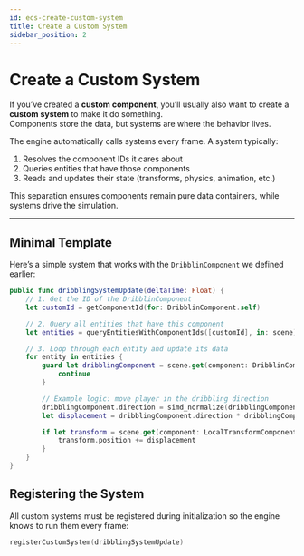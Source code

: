 ```yaml
---
id: ecs-create-custom-system
title: Create a Custom System
sidebar_position: 2
---
```


# Create a Custom System  

If you’ve created a **custom component**, you’ll usually also want to create a **custom system** to make it do something.  
Components store the data, but systems are where the behavior lives.  

The engine automatically calls systems every frame. A system typically:  

1. Resolves the component IDs it cares about  
2. Queries entities that have those components  
3. Reads and updates their state (transforms, physics, animation, etc.)  

This separation ensures components remain pure data containers, while systems drive the simulation.  

---

## Minimal Template  

Here’s a simple system that works with the `DribblinComponent` we defined earlier:  

```swift
public func dribblingSystemUpdate(deltaTime: Float) {
    // 1. Get the ID of the DribblinComponent
    let customId = getComponentId(for: DribblinComponent.self)

    // 2. Query all entities that have this component
    let entities = queryEntitiesWithComponentIds([customId], in: scene)

    // 3. Loop through each entity and update its data
    for entity in entities {
        guard let dribblingComponent = scene.get(component: DribblinComponent.self, for: entity) else {
            continue
        }

        // Example logic: move player in the dribbling direction
        dribblingComponent.direction = simd_normalize(dribblingComponent.direction)
        let displacement = dribblingComponent.direction * dribblingComponent.maxSpeed * deltaTime

        if let transform = scene.get(component: LocalTransformComponent.self, for: entity) {
            transform.position += displacement
        }
    }
}
```

## Registering the System
All custom systems must be registered during initialization so the engine knows to run them every frame:

```swift
registerCustomSystem(dribblingSystemUpdate)
```

